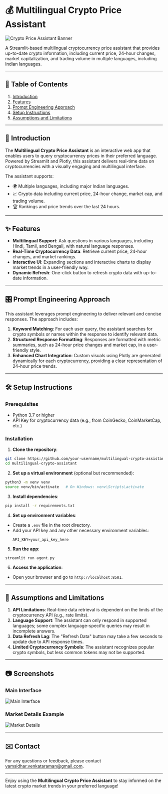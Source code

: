 # 💰 Multilingual Crypto Price Assistant

![Crypto Price Assistant Banner](images/banner.png)

A Streamlit-based multilingual cryptocurrency price assistant that provides up-to-date crypto information, including current price, 24-hour changes, market capitalization, and trading volume in multiple languages, including Indian languages.

---

## 📑 Table of Contents
1. [Introduction](#introduction)
2. [Features](#features)
3. [Prompt Engineering Approach](#prompt-engineering-approach)
4. [Setup Instructions](#setup-instructions)
5. [Assumptions and Limitations](#assumptions-and-limitations)

---

## 📘 Introduction
The **Multilingual Crypto Price Assistant** is an interactive web app that enables users to query cryptocurrency prices in their preferred language. Powered by Streamlit and Plotly, this assistant delivers real-time data on cryptocurrencies with a visually engaging and multilingual interface.

The assistant supports:
- 🌍 Multiple languages, including major Indian languages.
- 📈 Crypto data including current price, 24-hour change, market cap, and trading volume.
- 🏆 Rankings and price trends over the last 24 hours.

---

## ✨ Features
- **Multilingual Support**: Ask questions in various languages, including Hindi, Tamil, and Bengali, with natural language responses.
- **Real-Time Cryptocurrency Data**: Retrieve current price, 24-hour changes, and market rankings.
- **Interactive UI**: Expanding sections and interactive charts to display market trends in a user-friendly way.
- **Dynamic Refresh**: One-click button to refresh crypto data with up-to-date information.

---

## 🎛️ Prompt Engineering Approach
This assistant leverages prompt engineering to deliver relevant and concise responses. The approach includes:
1. **Keyword Matching**: For each user query, the assistant searches for crypto symbols or names within the response to identify relevant data.
2. **Structured Response Formatting**: Responses are formatted with metric summaries, such as 24-hour price changes and market cap, in a user-friendly style.
3. **Enhanced Chart Integration**: Custom visuals using Plotly are generated dynamically for each cryptocurrency, providing a clear representation of 24-hour price trends.

---
## 🛠️ Setup Instructions

### Prerequisites
- Python 3.7 or higher
- API Key for cryptocurrency data (e.g., from CoinGecko, CoinMarketCap, etc.)

### Installation

1. **Clone the repository**:
  ```bash
  git clone https://github.com/your-username/multilingual-crypto-assistant.git
  cd multilingual-crypto-assistant
  ```

2. **Set up a virtual environment** (optional but recommended):
  ```bash
  python3 -m venv venv
  source venv/bin/activate   # On Windows: venv\Scripts\activate
  ```

3. **Install dependencies**:
  ```bash
  pip install -r requirements.txt
  ```

4. **Set up environment variables**:
 - Create a `.env` file in the root directory.
 - Add your API key and any other necessary environment variables:
   ```plaintext
   API_KEY=your_api_key_here
   ```

5. **Run the app**:
  ```bash
  streamlit run agent.py
  ```

6. **Access the application**:
 - Open your browser and go to `http://localhost:8501`.

---

## 🧩 Assumptions and Limitations
1. **API Limitations**: Real-time data retrieval is dependent on the limits of the cryptocurrency API (e.g., rate limits).
2. **Language Support**: The assistant can only respond in supported languages; some complex language-specific queries may result in incomplete answers.
3. **Data Refresh Lag**: The "Refresh Data" button may take a few seconds to update due to API response times.
4. **Limited Cryptocurrency Symbols**: The assistant recognizes popular crypto symbols, but less common tokens may not be supported.

---

## 📷 Screenshots

### Main Interface
![Main Interface](images/main_interface.png)

### Market Details Example
![Market Details](images/market_details.png)

---

## ✉️ Contact
For any questions or feedback, please contact [vamsidhar.venkataraman@gmail.com](mailto:vamsidhar.venkataraman@gmail.com).

---

Enjoy using the **Multilingual Crypto Price Assistant** to stay informed on the latest crypto market trends in your preferred language!
